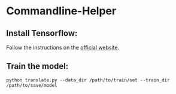 # Commandline-Helper

## Install Tensorflow: 

Follow the instructions on the [official website](https://www.tensorflow.org/versions/r0.9/get_started/os_setup.html).

## Train the model:

`python translate.py --data_dir /path/to/train/set --train_dir /path/to/save/model`
